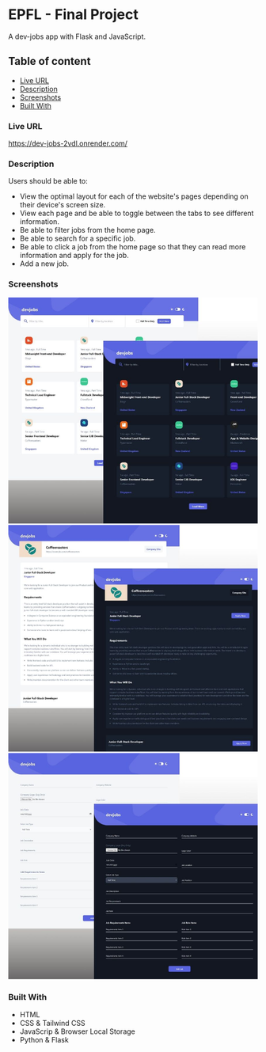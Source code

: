 # EPFL - Final Project

A dev-jobs app with Flask and JavaScript.

## Table of content

- [Live URL](#live-url)
- [Description](#description)
- [Screenshots](#screenshots)
- [Built With](#built-with)

### Live URL

https://dev-jobs-2vdl.onrender.com/

### Description

Users should be able to:

- View the optimal layout for each of the website's pages depending on their
  device's screen size.
- View each page and be able to toggle between the tabs to see different
  information.
- Be able to filter jobs from the home page.
- Be able to search for a specific job.
- Be able to click a job from the home page so that they can read more
  information and apply for the job.
- Add a new job.

### Screenshots

![Home](./design/home.jpg) ![Job Details](./design/job-details.jpg)
![Add Job](./design/add-job.jpg)

### Built With

- HTML
- CSS & Tailwind CSS
- JavaScrip & Browser Local Storage
- Python & Flask

